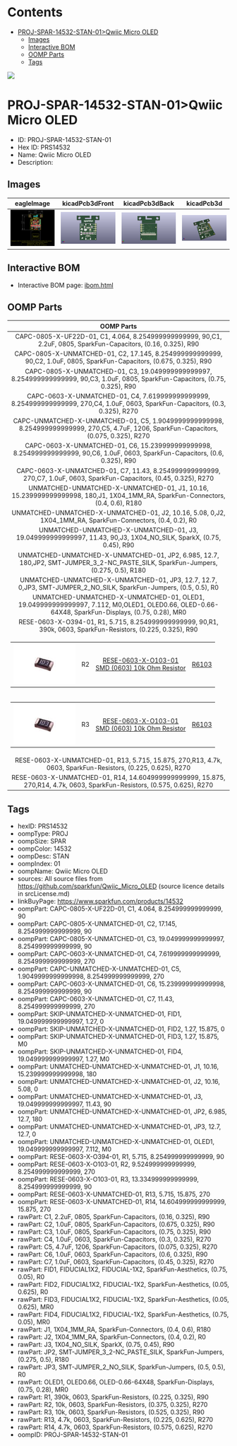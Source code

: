 



Contents
========

* [PROJ-SPAR-14532-STAN-01>Qwiic Micro OLED](#proj-spar-14532-stan-01qwiic-micro-oled)
	* [Images](#images)
	* [Interactive BOM](#interactive-bom)
	* [OOMP Parts](#oomp-parts)
	* [Tags](#tags)
  
![][im]
# PROJ-SPAR-14532-STAN-01>Qwiic Micro OLED

- ID: PROJ-SPAR-14532-STAN-01
- Hex ID: PRS14532
- Name: Qwiic Micro OLED
- Description: 

## Images
  
  

|eagleImage|kicadPcb3dFront|kicadPcb3dBack|kicadPcb3d|
| :---: | :---: | :---: | :---: |
|[![eagleImage](eagleImage_140.png)](eagleImage_600.png)|[![kicadPcb3dFront](kicadPcb3dFront_140.png)](kicadPcb3dFront_600.png)|[![kicadPcb3dBack](kicadPcb3dBack_140.png)](kicadPcb3dBack_600.png)|[![kicadPcb3d](kicadPcb3d_140.png)](kicadPcb3d_600.png)|

## Interactive BOM

- Interactive BOM page: [ibom.html](kicad/bom/ibom.html)

## OOMP Parts
  

|OOMP Parts|
| :---: |
|CAPC-0805-X-UF22D-01, C1, 4.064, 8.254999999999999, 90,C1, 2.2uF, 0805, SparkFun-Capacitors, (0.16, 0.325), R90|
|CAPC-0805-X-UNMATCHED-01, C2, 17.145, 8.254999999999999, 90,C2, 1.0uF, 0805, SparkFun-Capacitors, (0.675, 0.325), R90|
|CAPC-0805-X-UNMATCHED-01, C3, 19.049999999999997, 8.254999999999999, 90,C3, 1.0uF, 0805, SparkFun-Capacitors, (0.75, 0.325), R90|
|CAPC-0603-X-UNMATCHED-01, C4, 7.619999999999999, 8.254999999999999, 270,C4, 1.0uF, 0603, SparkFun-Capacitors, (0.3, 0.325), R270|
|CAPC-UNMATCHED-X-UNMATCHED-01, C5, 1.9049999999999998, 8.254999999999999, 270,C5, 4.7uF, 1206, SparkFun-Capacitors, (0.075, 0.325), R270|
|CAPC-0603-X-UNMATCHED-01, C6, 15.239999999999998, 8.254999999999999, 90,C6, 1.0uF, 0603, SparkFun-Capacitors, (0.6, 0.325), R90|
|CAPC-0603-X-UNMATCHED-01, C7, 11.43, 8.254999999999999, 270,C7, 1.0uF, 0603, SparkFun-Capacitors, (0.45, 0.325), R270|
|UNMATCHED-UNMATCHED-X-UNMATCHED-01, J1, 10.16, 15.239999999999998, 180,J1, 1X04_1MM_RA, SparkFun-Connectors, (0.4, 0.6), R180|
|UNMATCHED-UNMATCHED-X-UNMATCHED-01, J2, 10.16, 5.08, 0,J2, 1X04_1MM_RA, SparkFun-Connectors, (0.4, 0.2), R0|
|UNMATCHED-UNMATCHED-X-UNMATCHED-01, J3, 19.049999999999997, 11.43, 90,J3, 1X04_NO_SILK, SparkX, (0.75, 0.45), R90|
|UNMATCHED-UNMATCHED-X-UNMATCHED-01, JP2, 6.985, 12.7, 180,JP2, SMT-JUMPER_3_2-NC_PASTE_SILK, SparkFun-Jumpers, (0.275, 0.5), R180|
|UNMATCHED-UNMATCHED-X-UNMATCHED-01, JP3, 12.7, 12.7, 0,JP3, SMT-JUMPER_2_NO_SILK, SparkFun-Jumpers, (0.5, 0.5), R0|
|UNMATCHED-UNMATCHED-X-UNMATCHED-01, OLED1, 19.049999999999997, 7.112, M0,OLED1, OLED0.66, OLED-0.66-64X48, SparkFun-Displays, (0.75, 0.28), MR0|
|RESE-0603-X-O394-01, R1, 5.715, 8.254999999999999, 90,R1, 390k, 0603, SparkFun-Resistors, (0.225, 0.325), R90|
|<table><tr><td>![RESE-0603-X-O103-01](https://raw.githubusercontent.com/oomlout/oomlout_OOMP_parts/main/RESE-0603-X-O103-01/image_140.jpg)</td><td> R2</td><td>[RESE-0603-X-O103-01<br>SMD (0603) 10k Ohm Resistor](https://github.com/oomlout/oomlout_OOMP_parts/tree/main/RESE-0603-X-O103-01/)</td><td>[R6103](https://github.com/oomlout/oomlout_OOMP_parts/tree/main/RESE-0603-X-O103-01/)</td></tr></table>|
|<table><tr><td>![RESE-0603-X-O103-01](https://raw.githubusercontent.com/oomlout/oomlout_OOMP_parts/main/RESE-0603-X-O103-01/image_140.jpg)</td><td> R3</td><td>[RESE-0603-X-O103-01<br>SMD (0603) 10k Ohm Resistor](https://github.com/oomlout/oomlout_OOMP_parts/tree/main/RESE-0603-X-O103-01/)</td><td>[R6103](https://github.com/oomlout/oomlout_OOMP_parts/tree/main/RESE-0603-X-O103-01/)</td></tr></table>|
|RESE-0603-X-UNMATCHED-01, R13, 5.715, 15.875, 270,R13, 4.7k, 0603, SparkFun-Resistors, (0.225, 0.625), R270|
|RESE-0603-X-UNMATCHED-01, R14, 14.604999999999999, 15.875, 270,R14, 4.7k, 0603, SparkFun-Resistors, (0.575, 0.625), R270|

## Tags

- hexID: PRS14532
- oompType: PROJ
- oompSize: SPAR
- oompColor: 14532
- oompDesc: STAN
- oompIndex: 01
- oompName: Qwiic Micro OLED
- sources: All source files from https://github.com/sparkfun/Qwiic_Micro_OLED (source licence details in srcLicense.md)
- linkBuyPage: https://www.sparkfun.com/products/14532
- oompPart: CAPC-0805-X-UF22D-01, C1, 4.064, 8.254999999999999, 90
- oompPart: CAPC-0805-X-UNMATCHED-01, C2, 17.145, 8.254999999999999, 90
- oompPart: CAPC-0805-X-UNMATCHED-01, C3, 19.049999999999997, 8.254999999999999, 90
- oompPart: CAPC-0603-X-UNMATCHED-01, C4, 7.619999999999999, 8.254999999999999, 270
- oompPart: CAPC-UNMATCHED-X-UNMATCHED-01, C5, 1.9049999999999998, 8.254999999999999, 270
- oompPart: CAPC-0603-X-UNMATCHED-01, C6, 15.239999999999998, 8.254999999999999, 90
- oompPart: CAPC-0603-X-UNMATCHED-01, C7, 11.43, 8.254999999999999, 270
- oompPart: SKIP-UNMATCHED-X-UNMATCHED-01, FID1, 19.049999999999997, 1.27, 0
- oompPart: SKIP-UNMATCHED-X-UNMATCHED-01, FID2, 1.27, 15.875, 0
- oompPart: SKIP-UNMATCHED-X-UNMATCHED-01, FID3, 1.27, 15.875, M0
- oompPart: SKIP-UNMATCHED-X-UNMATCHED-01, FID4, 19.049999999999997, 1.27, M0
- oompPart: UNMATCHED-UNMATCHED-X-UNMATCHED-01, J1, 10.16, 15.239999999999998, 180
- oompPart: UNMATCHED-UNMATCHED-X-UNMATCHED-01, J2, 10.16, 5.08, 0
- oompPart: UNMATCHED-UNMATCHED-X-UNMATCHED-01, J3, 19.049999999999997, 11.43, 90
- oompPart: UNMATCHED-UNMATCHED-X-UNMATCHED-01, JP2, 6.985, 12.7, 180
- oompPart: UNMATCHED-UNMATCHED-X-UNMATCHED-01, JP3, 12.7, 12.7, 0
- oompPart: UNMATCHED-UNMATCHED-X-UNMATCHED-01, OLED1, 19.049999999999997, 7.112, M0
- oompPart: RESE-0603-X-O394-01, R1, 5.715, 8.254999999999999, 90
- oompPart: RESE-0603-X-O103-01, R2, 9.524999999999999, 8.254999999999999, 270
- oompPart: RESE-0603-X-O103-01, R3, 13.334999999999999, 8.254999999999999, 90
- oompPart: RESE-0603-X-UNMATCHED-01, R13, 5.715, 15.875, 270
- oompPart: RESE-0603-X-UNMATCHED-01, R14, 14.604999999999999, 15.875, 270
- rawPart: C1, 2.2uF, 0805, SparkFun-Capacitors, (0.16, 0.325), R90
- rawPart: C2, 1.0uF, 0805, SparkFun-Capacitors, (0.675, 0.325), R90
- rawPart: C3, 1.0uF, 0805, SparkFun-Capacitors, (0.75, 0.325), R90
- rawPart: C4, 1.0uF, 0603, SparkFun-Capacitors, (0.3, 0.325), R270
- rawPart: C5, 4.7uF, 1206, SparkFun-Capacitors, (0.075, 0.325), R270
- rawPart: C6, 1.0uF, 0603, SparkFun-Capacitors, (0.6, 0.325), R90
- rawPart: C7, 1.0uF, 0603, SparkFun-Capacitors, (0.45, 0.325), R270
- rawPart: FID1, FIDUCIAL1X2, FIDUCIAL-1X2, SparkFun-Aesthetics, (0.75, 0.05), R0
- rawPart: FID2, FIDUCIAL1X2, FIDUCIAL-1X2, SparkFun-Aesthetics, (0.05, 0.625), R0
- rawPart: FID3, FIDUCIAL1X2, FIDUCIAL-1X2, SparkFun-Aesthetics, (0.05, 0.625), MR0
- rawPart: FID4, FIDUCIAL1X2, FIDUCIAL-1X2, SparkFun-Aesthetics, (0.75, 0.05), MR0
- rawPart: J1, 1X04_1MM_RA, SparkFun-Connectors, (0.4, 0.6), R180
- rawPart: J2, 1X04_1MM_RA, SparkFun-Connectors, (0.4, 0.2), R0
- rawPart: J3, 1X04_NO_SILK, SparkX, (0.75, 0.45), R90
- rawPart: JP2, SMT-JUMPER_3_2-NC_PASTE_SILK, SparkFun-Jumpers, (0.275, 0.5), R180
- rawPart: JP3, SMT-JUMPER_2_NO_SILK, SparkFun-Jumpers, (0.5, 0.5), R0
- rawPart: OLED1, OLED0.66, OLED-0.66-64X48, SparkFun-Displays, (0.75, 0.28), MR0
- rawPart: R1, 390k, 0603, SparkFun-Resistors, (0.225, 0.325), R90
- rawPart: R2, 10k, 0603, SparkFun-Resistors, (0.375, 0.325), R270
- rawPart: R3, 10k, 0603, SparkFun-Resistors, (0.525, 0.325), R90
- rawPart: R13, 4.7k, 0603, SparkFun-Resistors, (0.225, 0.625), R270
- rawPart: R14, 4.7k, 0603, SparkFun-Resistors, (0.575, 0.625), R270
- oompID: PROJ-SPAR-14532-STAN-01



[im]: kicadPcb3d_450.png
